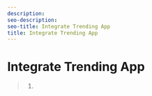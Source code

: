 ```yaml
---
description: 
seo-description: 
seo-title: Integrate Trending App
title: Integrate Trending App
---
```


# Integrate Trending App



>   1.
>   
>   
